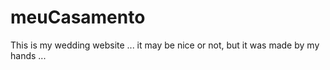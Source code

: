 # meuCasamento
This is my wedding website ... it may be nice or not, but it was made by my hands ...
